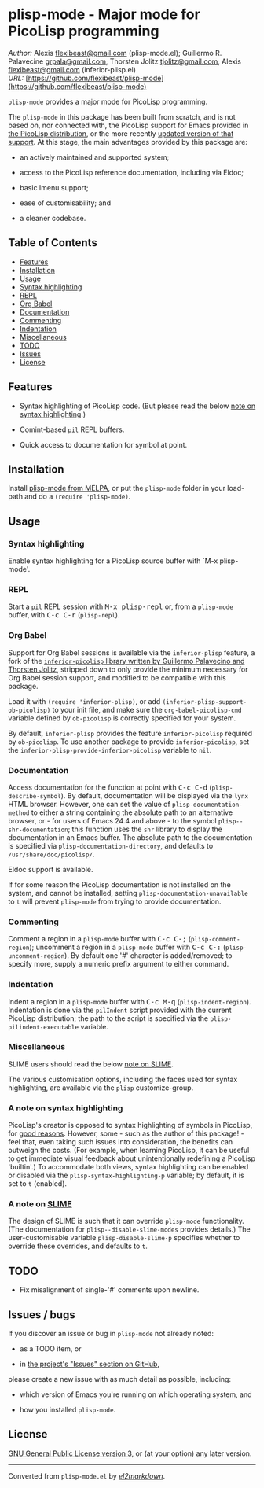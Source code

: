 # plisp-mode - Major mode for PicoLisp programming

*Author:* Alexis <flexibeast@gmail.com> (plisp-mode.el); Guillermo R. Palavecine <grpala@gmail.com>, Thorsten Jolitz <tjolitz@gmail.com>, Alexis <flexibeast@gmail.com> (inferior-plisp.el)<br>
*URL:* [https://github.com/flexibeast/plisp-mode](https://github.com/flexibeast/plisp-mode)<br>

`plisp-mode` provides a major mode for PicoLisp programming.

The `plisp-mode` in this package has been built from scratch, and
is not based on, nor connected with, the PicoLisp support for Emacs
provided in [the PicoLisp
distribution](http://software-lab.de/down.html), or the more
recently [updated version of that
support](https://github.com/tj64/picolisp-mode). At this stage, the
main advantages provided by this package are:

* an actively maintained and supported system;

* access to the PicoLisp reference documentation, including via
  Eldoc;

* basic Imenu support;

* ease of customisability; and

* a cleaner codebase.

## Table of Contents

- [Features](#features)
- [Installation](#installation)
- [Usage](#usage)
 - [Syntax highlighting](#usage-highlighting)
 - [REPL](#repl)
 - [Org Babel](#usage-org-babel)
 - [Documentation](#documentation)
 - [Commenting](#commenting)
 - [Indentation](#indentation)
 - [Miscellaneous](#miscellanous)
- [TODO](#todo)
- [Issues](#issues)
- [License](#license)

## Features

* Syntax highlighting of PicoLisp code. (But please read the below
  [note on syntax highlighting](#note-highlighting).)

* Comint-based `pil` REPL buffers.

* Quick access to documentation for symbol at point.

## Installation

Install [plisp-mode from
MELPA](http://melpa.org/#/plisp-mode), or put the
`plisp-mode` folder in your load-path and do a `(require
'plisp-mode)`.

## Usage

<a name='usage-highlighting'></a>

### Syntax highlighting

Enable syntax highlighting for a PicoLisp source buffer with `M-x
plisp-mode'.

### REPL

Start a `pil` REPL session with <kbd>M-x plisp-repl</kbd> or, from a
`plisp-mode` buffer, with <kbd>C-c C-r</kbd> (`plisp-repl`).

<a name='usage-org-babel'></a>

### Org Babel

Support for Org Babel sessions is available via the
`inferior-plisp` feature, a fork of the [`inferior-picolisp`
library written by Guillermo Palavecino and Thorsten
Jolitz](https://github.com/tj64/picolisp-mode/), stripped down to
only provide the minimum necessary for Org Babel session support,
and modified to be compatible with this package.

Load it with `(require 'inferior-plisp)`, or add
`(inferior-plisp-support-ob-picolisp)` to your init file, and make
sure the `org-babel-picolisp-cmd` variable defined by `ob-picolisp`
is correctly specified for your system.

By default, `inferior-plisp` provides the feature
`inferior-picolisp` required by `ob-picolisp`. To use another
package to provide `inferior-picolisp`, set the
`inferior-plisp-provide-inferior-picolisp` variable to `nil`.

### Documentation

Access documentation for the function at point with <kbd>C-c C-d</kbd>
(`plisp-describe-symbol`). By default, documentation will be
displayed via the `lynx` HTML browser. However, one can set the
value of `plisp-documentation-method` to either a string
containing the absolute path to an alternative browser, or - for
users of Emacs 24.4 and above - to the symbol
`plisp--shr-documentation`; this function uses the `shr` library
to display the documentation in an Emacs buffer. The absolute path
to the documentation is specified via
`plisp-documentation-directory`, and defaults to
`/usr/share/doc/picolisp/`.

Eldoc support is available.

If for some reason the PicoLisp documentation is not installed on
the system, and cannot be installed, setting
`plisp-documentation-unavailable` to `t` will prevent
`plisp-mode` from trying to provide documentation.

### Commenting

Comment a region in a `plisp-mode` buffer with <kbd>C-c C-;</kbd>
(`plisp-comment-region`); uncomment a region in a
`plisp-mode` buffer with <kbd>C-c C-:</kbd>
(`plisp-uncomment-region`). By default one '#' character is
added/removed; to specify more, supply a numeric prefix argument to
either command.

### Indentation

Indent a region in a `plisp-mode` buffer with <kbd>C-c M-q</kbd>
(`plisp-indent-region`). Indentation is done via the `pilIndent`
script provided with the current PicoLisp distribution; the path to
the script is specified via the `plisp-pilindent-executable`
variable.

### Miscellaneous

SLIME users should read the below [note on SLIME](#note-slime).

The various customisation options, including the faces used for
syntax highlighting, are available via the `plisp`
customize-group.

<a name="note-highlighting"></a>

### A note on syntax highlighting

PicoLisp's creator is opposed to syntax highlighting of symbols in
PicoLisp, for [good
reasons](http://www.mail-archive.com/picolisp@software-lab.de/msg05019.html). However,
some - such as the author of this package! - feel that, even taking
such issues into consideration, the benefits can outweigh the
costs. (For example, when learning PicoLisp, it can be useful to
get immediate visual feedback about unintentionally redefining a
PicoLisp 'builtin'.) To accommodate both views, syntax highlighting
can be enabled or disabled via the `plisp-syntax-highlighting-p`
variable; by default, it is set to `t` (enabled).

<a name="note-slime"></a>

### A note on [SLIME](https://github.com/slime/slime)

The design of SLIME is such that it can override `plisp-mode`
functionality. (The documentation for
`plisp--disable-slime-modes` provides details.) The
user-customisable variable `plisp-disable-slime-p` specifies
whether to override these overrides, and defaults to `t`.

## TODO

* Fix misalignment of single-'#' comments upon newline.

<a name="issues"></a>

## Issues / bugs

If you discover an issue or bug in `plisp-mode` not already
noted:

* as a TODO item, or

* in [the project's "Issues" section on
  GitHub](https://github.com/flexibeast/plisp-mode/issues),

please create a new issue with as much detail as possible,
including:

* which version of Emacs you're running on which operating system,
  and

* how you installed `plisp-mode`.

## License

[GNU General Public License version
3](http://www.gnu.org/licenses/gpl.html), or (at your option) any
later version.


---
Converted from `plisp-mode.el` by [*el2markdown*](https://github.com/Lindydancer/el2markdown).
